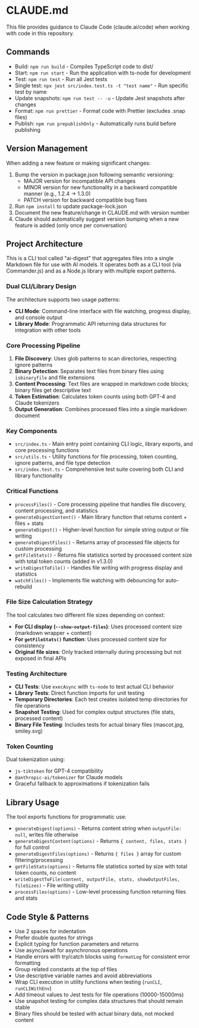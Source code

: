 # CLAUDE.md

This file provides guidance to Claude Code (claude.ai/code) when working with code in this repository.

## Commands
- Build: `npm run build` - Compiles TypeScript code to dist/
- Start: `npm run start` - Run the application with ts-node for development
- Test: `npm run test` - Run all Jest tests
- Single test: `npx jest src/index.test.ts -t "test name"` - Run specific test by name
- Update snapshots: `npm run test -- -u` - Update Jest snapshots after changes
- Format: `npm run prettier` - Format code with Prettier (excludes .snap files)
- Publish: `npm run prepublishOnly` - Automatically runs build before publishing

## Version Management
When adding a new feature or making significant changes:
1. Bump the version in package.json following semantic versioning:
   - MAJOR version for incompatible API changes
   - MINOR version for new functionality in a backward compatible manner (e.g., 1.2.4 → 1.3.0)
   - PATCH version for backward compatible bug fixes
2. Run `npm install` to update package-lock.json
3. Document the new feature/change in CLAUDE.md with version number
4. Claude should automatically suggest version bumping when a new feature is added (only once per conversation)

## Project Architecture

This is a CLI tool called "ai-digest" that aggregates files into a single Markdown file for use with AI models. It operates both as a CLI tool (via Commander.js) and as a Node.js library with multiple export patterns.

### Dual CLI/Library Design
The architecture supports two usage patterns:
- **CLI Mode**: Command-line interface with file watching, progress display, and console output
- **Library Mode**: Programmatic API returning data structures for integration with other tools

### Core Processing Pipeline
1. **File Discovery**: Uses glob patterns to scan directories, respecting ignore patterns
2. **Binary Detection**: Separates text files from binary files using `isbinaryfile` and file extensions
3. **Content Processing**: Text files are wrapped in markdown code blocks; binary files get descriptive text
4. **Token Estimation**: Calculates token counts using both GPT-4 and Claude tokenizers
5. **Output Generation**: Combines processed files into a single markdown document

### Key Components
- `src/index.ts` - Main entry point containing CLI logic, library exports, and core processing functions
- `src/utils.ts` - Utility functions for file processing, token counting, ignore patterns, and file type detection
- `src/index.test.ts` - Comprehensive test suite covering both CLI and library functionality

### Critical Functions
- `processFiles()` - Core processing pipeline that handles file discovery, content processing, and statistics
- `generateDigestContent()` - Main library function that returns content + files + stats
- `generateDigest()` - Higher-level function for simple string output or file writing
- `generateDigestFiles()` - Returns array of processed file objects for custom processing
- `getFileStats()` - Returns file statistics sorted by processed content size with total token counts (added in v1.3.0)
- `writeDigestToFile()` - Handles file writing with progress display and statistics
- `watchFiles()` - Implements file watching with debouncing for auto-rebuild

### File Size Calculation Strategy
The tool calculates two different file sizes depending on context:
- **For CLI display (`--show-output-files`)**: Uses processed content size (markdown wrapper + content)
- **For `getFileStats()` function**: Uses processed content size for consistency
- **Original file sizes**: Only tracked internally during processing but not exposed in final APIs

### Testing Architecture
- **CLI Tests**: Use `execAsync` with `ts-node` to test actual CLI behavior
- **Library Tests**: Direct function imports for unit testing
- **Temporary Directories**: Each test creates isolated temp directories for file operations
- **Snapshot Testing**: Used for complex output structures (file stats, processed content)
- **Binary File Testing**: Includes tests for actual binary files (mascot.jpg, smiley.svg)

### Token Counting
Dual tokenization using:
- `js-tiktoken` for GPT-4 compatibility
- `@anthropic-ai/tokenizer` for Claude models
- Graceful fallback to approximations if tokenization fails

## Library Usage
The tool exports functions for programmatic use:
- `generateDigest(options)` - Returns content string when `outputFile: null`, writes file otherwise
- `generateDigestContent(options)` - Returns `{ content, files, stats }` for full control
- `generateDigestFiles(options)` - Returns `{ files }` array for custom filtering/processing
- `getFileStats(options)` - Returns file statistics sorted by size with total token counts, no content
- `writeDigestToFile(content, outputFile, stats, showOutputFiles, fileSizes)` - File writing utility
- `processFiles(options)` - Low-level processing function returning files and stats

## Code Style & Patterns
- Use 2 spaces for indentation
- Prefer double quotes for strings
- Explicit typing for function parameters and returns
- Use async/await for asynchronous operations
- Handle errors with try/catch blocks using `formatLog` for consistent error formatting
- Group related constants at the top of files
- Use descriptive variable names and avoid abbreviations
- Wrap CLI execution in utility functions when testing (`runCLI`, `runCLIWithEnv`)
- Add timeout values to Jest tests for file operations (10000-15000ms)
- Use snapshot testing for complex data structures that should remain stable
- Binary files should be tested with actual binary data, not mocked content